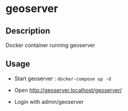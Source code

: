 
# geoserver

## Description

Docker container running geoserver

## Usage

* Start geoserver : `docker-compose up -d`

* Open http://geoserver.localhost/geoserver/

* Login with admin/geoserver


